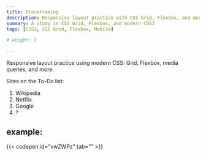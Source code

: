 ```yaml
---
title: Blockframing 
description: Responsive layout practice with CSS Grid, Flexbox, and media queries
summary: A study in CSS Grid, Flexbox, and modern CSS3
tags: [CSS3, CSS Grid, Flexbox, Mobile]

# weight: 3

---
```


Responsive layout practice using modern CSS: Grid, Flexbox, media queries, and more.

Sites on the To-Do list:

1. Wikipedia
1. Netflix
1. Google
1. ?

## example:

{{< codepen id="vwZWPz" tab="" >}}

